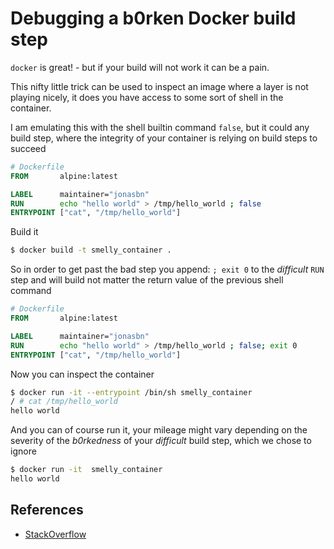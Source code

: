 # Debugging a b0rken Docker build step

`docker` is great! - but if your build will not work it can be a pain.

This nifty little trick can be used to inspect an image where a layer is not playing nicely, it does you have access to some sort of shell in the container.

I am emulating this with the shell builtin command `false`, but it could any build step, where the integrity of your container is relying on build steps to succeed

```Dockerfile
# Dockerfile
FROM       alpine:latest

LABEL      maintainer="jonasbn"
RUN        echo "hello world" > /tmp/hello_world ; false
ENTRYPOINT ["cat", "/tmp/hello_world"]
```

Build it

```bash
$ docker build -t smelly_container .
```

So in order to get past the bad step you append: `; exit 0` to the _difficult_ `RUN` step and will build not matter the return value of the previous shell command

```Dockerfile
# Dockerfile
FROM       alpine:latest

LABEL      maintainer="jonasbn"
RUN        echo "hello world" > /tmp/hello_world ; false; exit 0
ENTRYPOINT ["cat", "/tmp/hello_world"]
```

Now you can inspect the container

```sh
$ docker run -it --entrypoint /bin/sh smelly_container
/ # cat /tmp/hello_world
hello world
```

And you can of course run it, your mileage might vary depending on the severity of the _b0rkedness_ of your _difficult_ build step, which we chose to ignore

```bash
$ docker run -it  smelly_container
hello world
```

## References

- [StackOverflow](https://stackoverflow.com/questions/30716937/dockerfile-build-possible-to-ignore-error)
